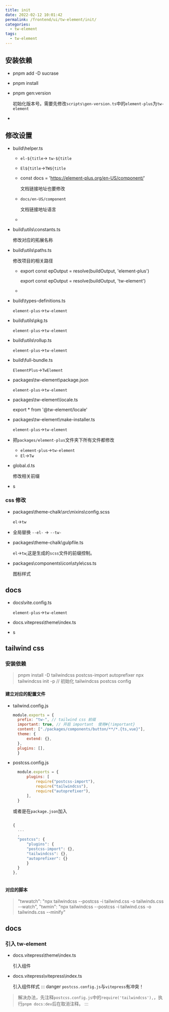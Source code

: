 ```yaml
---
title: init
date: 2022-02-12 10:01:42
permalink: /frontend/ui/tw-element/init/
categories: 
  - tw-element
tags: 
  - tw-element
---
```

## 安装依赖
* pnpm add -D sucrase 
* pnpm install
* pnpm gen:version
  
  初始化版本号。需要先修改`scripts\gen-version.ts`中的`element-plus`为`tw-element`
* 
## 修改设置
* build\helper.ts

    * `el-${title`-> `tw-${title`
    * `El${title`->`TW${title`
    * const docs = 'https://element-plus.org/en-US/component/'

        文档链接地址也要修改
    * `docs/en-US/component`

        文档链接地址语言 
    * 
* build\utils\constants.ts
  
    修改对应的拓展名称

* build\utils\paths.ts

    修改项目的相关路径
    * export const epOutput = resolve(buildOutput, 'element-plus')

        export const epOutput = resolve(buildOutput, 'tw-element') 
    * 
* build\types-definitions.ts

    `element-plus`->`tw-element`
* build\utils\pkg.ts

    `element-plus`->`tw-element`
* build\utils\rollup.ts

    `element-plus`->`tw-element`
* build\full-bundle.ts

    `ElementPlus`->`TwElement`
* packages\tw-element\package.json

    `element-plus`->`tw-element`
* packages\tw-element\locale.ts

    export * from '@tw-element/locale'
* packages\tw-element\make-installer.ts

    `element-plus`->`tw-element`
* 把`packages/element-plus`文件夹下所有文件都修改

    * `element-plus`->`tw-element`
    * `El`->`Tw`
* global.d.ts

    修改相关前缀
* s
### css 修改
* packages\theme-chalk\src\mixins\config.scss

    `el`->`tw`
* 全局替换 `--el-` -> `--tw-`
* packages\theme-chalk\gulpfile.ts

    `el`->`tw`,这是生成的`scss`文件的前缀控制。
* packages\components\icon\style\css.ts

    图标样式
## docs
* docs\vite.config.ts

    `element-plus`->`tw-element`

* docs\.vitepress\theme\index.ts

* s
## tailwind css
### 安装依赖
> pnpm install -D tailwindcss postcss-import autoprefixer
> npx tailwindcss init -p // 初始化 tailwindcss  postcss config
#### 建立对应的配置文件
* tailwind.config.js
  
  ```js
  module.exports = {
    prefix: "tw-", // tailwind css 前缀
    important: true, // 开启 important  使用#{!important}
    content: ["./packages/components/button/**/*.{ts,vue}"],
    theme: {
        extend: {},
    },
    plugins: [],
    }
  ```
* postcss.config.js
  
  ```js
    module.exports = {
        plugins: [
            require("postcss-import"),
            require("tailwindcss"),
            require("autoprefixer"),
        ],
    }
  ```

  或者是在`package.json`加入
  ```js
  
  {
    ...
    ,
    "postcss": {
        "plugins": {
        "postcss-import": {},
        "tailwindcss": {},
        "autoprefixer": {}
        }
    }
  },
 
  ```
#### 对应的脚本
> "twwatch": "npx tailwindcss --postcss -i tailwind.css -o tailwinds.css --watch",
  "twmin": "npx tailwindcss --postcss -i tailwind.css -o tailwinds.css --minify"
## docs
### 引入 tw-element
* docs\.vitepress\theme\index.ts
    
    引入组件
* docs\.vitepress\vitepress\index.ts
  
    引入组件样式
::: danger
`postcss.config.js`与`vitepress`有冲突！

> 解决办法，先注释`postcss.config.js`中的`require('tailwindcss'),`，执行`pnpm docs:dev`后在取消注释。
:::